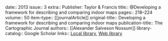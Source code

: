 date:: 2013
issue:: 3
extra:: Publisher: Taylor & Francis
title:: @Developing a framework for describing and comparing indoor maps
pages:: 218–224
volume:: 50
item-type:: [[journalArticle]]
original-title:: Developing a framework for describing and comparing indoor maps
publication-title:: The Cartographic Journal
authors:: [[Alexander Salveson Nossum]]
library-catalog:: Google Scholar
links:: [Local library](zotero://select/library/items/B9E3BPLW), [Web library](https://www.zotero.org/users/6520516/items/B9E3BPLW)
